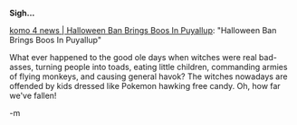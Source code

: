 <strong>Sigh...</strong>

<a href="http://www.komotv.com/stories/33664.htm">komo 4 news | Halloween Ban Brings Boos In Puyallup</a>: "Halloween Ban Brings Boos In Puyallup"

What ever happened to the good ole days when witches were real bad-asses, turning people into toads, eating little children, commanding armies of flying monkeys, and causing general havok?  The witches nowadays are offended by kids dressed like Pokemon hawking free candy.  Oh, how far we've fallen!

-m